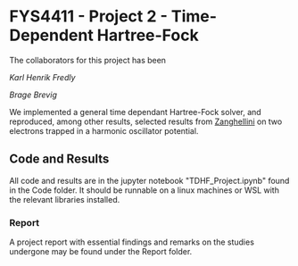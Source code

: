 FYS4411 - Project 2 - Time-Dependent Hartree-Fock
================================================================================================

The collaborators for this project has been

*Karl Henrik Fredly*

*Brage Brevig*

We implemented a general time dependant Hartree-Fock solver, and reproduced, among other results, selected results from [Zanghellini](https://doi.org/10.1088/0953-4075/37/4/004) on two electrons trapped in a harmonic oscillator potential.

## Code and Results
All code and results are in the jupyter notebook "TDHF_Project.ipynb" found in the Code folder. It should be runnable on a linux machines or WSL with the relevant libraries installed.

### Report
A project report with essential findings and remarks on the studies undergone may be found under the Report folder.

